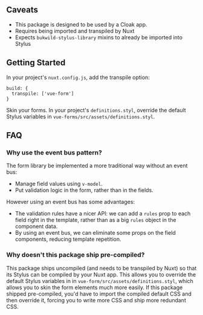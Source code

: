 
## Caveats

- This package is designed to be used by a Cloak app.  
- Requires being imported and transpiled by Nuxt
- Expects `bukwild-stylus-library` mixins to already be imported into Stylus

## Getting Started

In your project's `nuxt.config.js`, add the transpile option:

```
build: {
  transpile: ['vue-form']
}
```

Skin your forms.  In your project's `definitions.styl`, override the default Stylus variables in `vue-forms/src/assets/definitions.styl`.




## FAQ

### Why use the event bus pattern?

The form library be implemented a more traditional way without an event bus:

- Manage field values using `v-model`.
- Put validation logic in the form, rather than in the fields.

However using an event bus has some advantages:

- The validation rules have a nicer API: we can add a `rules` prop to each field right in the template, rather than as a big `rules` object in the component data.
- By using an event bus, we can eliminate some props on the field components, reducing template repetition.

### Why doesn't this package ship pre-compiled?

This package ships uncompiled (and needs to be transpiled by Nuxt) so that its Stylus can be compiled by your Nuxt app.  This allows you to override the default Stylus variables in in `vue-form/src/assets/definitions.styl`, which allows you to skin the form elements much more easily.  If this package shipped pre-compiled, you'd have to import the compiled default CSS and then override it, forcing you to write more CSS and ship more redundant CSS.





